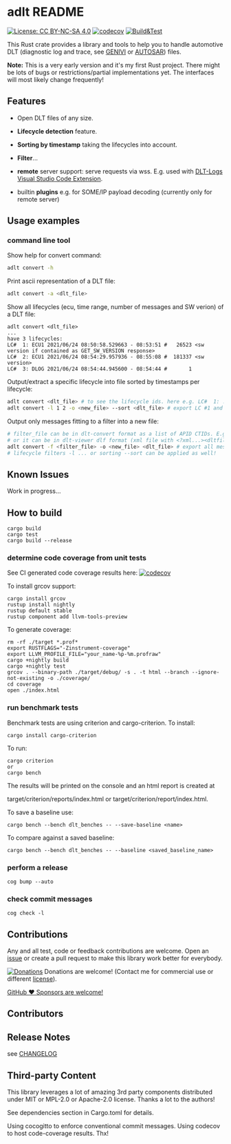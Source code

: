 # adlt README
[![License: CC BY-NC-SA 4.0](https://img.shields.io/badge/License-CC_BY--NC--SA_4.0-lightgrey.svg)](https://creativecommons.org/licenses/by-nc-sa/4.0/)
[![codecov](https://codecov.io/gh/mbehr1/adlt/branch/main/graph/badge.svg?[token=IXSFCJO277)](https://codecov.io/gh/mbehr1/adlt)
[![Build&Test](https://github.com/mbehr1/adlt/actions/workflows/rust.yml/badge.svg)](https://github.com/mbehr1/adlt/actions?query=workflow%3ARust)

This Rust crate provides a library and tools to help you to handle automotive DLT (diagnostic log and trace, see [GENIVI](https://at.projects.genivi.org/wiki/display/PROJ/Diagnostic+Log+and+Trace) or [AUTOSAR](https://www.autosar.org/fileadmin/user_upload/standards/foundation/1-0/AUTOSAR_PRS_DiagnosticLogAndTraceProtocol.pdf)) files.

**Note:** This is a very early version and it's my first Rust project. There might be lots of bugs or restrictions/partial implementations yet. The interfaces will most likely change frequently!

## Features

- Open DLT files of any size.
- **Lifecycle detection** feature.
- **Sorting by timestamp** taking the lifecycles into account.
- **Filter**...

- **remote** server support: serve requests via wss. E.g. used with [DLT-Logs Visual Studio Code Extension](https://marketplace.visualstudio.com/items?itemName=mbehr1.dlt-logs).
- builtin **plugins** e.g. for SOME/IP payload decoding (currently only for remote server)

## Usage examples

### command line tool

Show help for convert command:
```sh
adlt convert -h
```
Print ascii representation of a DLT file:
```sh
adlt convert -a <dlt_file>
```
Show all lifecycles (ecu, time range, number of messages and SW verion) of a DLT file:
```
adlt convert <dlt_file>
...
have 3 lifecycles:
LC#  1: ECU1 2021/06/24 08:50:58.529663 - 08:53:51 #   26523 <sw version if contained as GET_SW_VERSION response>
LC#  2: ECU1 2021/06/24 08:54:29.957936 - 08:55:08 #  181337 <sw version>
LC#  3: DLOG 2021/06/24 08:54:44.945600 - 08:54:44 #       1
```
Output/extract a specific lifecycle into file sorted by timestamps per lifecycle:
```sh
adlt convert <dlt_file> # to see the lifecycle ids. here e.g. LC#  1: ... and LC#  2: ...
adlt convert -l 1 2 -o <new_file> --sort <dlt_file> # export LC #1 and #2 sorted into new_file
```
Output only messages fitting to a filter into a new file:
```sh
# filter_file can be in dlt-convert format as a list of APID CTIDs. E.g. echo "API1 CTI1  API2 CTI2 " > filter_file
# or it can be in dlt-viewer dlf format (xml file with <?xml...><dltfilter><filter>... )
adlt convert -f <filter_file> -o <new_file> <dlt_file> # export all messages fitting to filter_file sorted into new_file
# lifecycle filters -l ... or sorting --sort can be applied as well!
```

## Known Issues

Work in progress...

## How to build

```
cargo build
cargo test
cargo build --release
```

### determine code coverage from unit tests

See CI generated code coverage results here:
[![codecov](https://codecov.io/gh/mbehr1/adlt/branch/main/graph/badge.svg?token=IXSFCJO277)](https://codecov.io/gh/mbehr1/adlt)

To install grcov support:
```
cargo install grcov
rustup install nightly
rustup default stable
rustup component add llvm-tools-preview
```

To generate coverage:
```
rm -rf ./target *.prof* 
export RUSTFLAGS="-Zinstrument-coverage"
export LLVM_PROFILE_FILE="your_name-%p-%m.profraw" 
cargo +nightly build
cargo +nightly test
grcov . --binary-path ./target/debug/ -s . -t html --branch --ignore-not-existing -o ./coverage/
cd coverage
open ./index.html
```

### run benchmark tests

Benchmark tests are using criterion and cargo-criterion.
To install:
```
cargo install cargo-criterion
```

To run:
```
cargo criterion
or
cargo bench
```
The results will be printed on the console and an html report is created at 

target/criterion/reports/index.html or
target/criterion/report/index.html.

To save a baseline use:
```
cargo bench --bench dlt_benches -- --save-baseline <name>
```

To compare against a saved baseline:
```
cargo bench --bench dlt_benches -- --baseline <saved_baseline_name>
```

### perform a release
```
cog bump --auto
```

### check commit messages
```
cog check -l
```

## Contributions

Any and all test, code or feedback contributions are welcome.
Open an [issue](https://github.com/mbehr1/adlt/issues) or create a pull request to make this library work better for everybody.

[![Donations](https://www.paypalobjects.com/en_US/DK/i/btn/btn_donateCC_LG.gif)](https://www.paypal.com/cgi-bin/webscr?cmd=_s-xclick&hosted_button_id=2ZNMJP5P43QQN&source=url) Donations are welcome! (Contact me for commercial use or different [license](https://creativecommons.org/licenses/by-nc-sa/4.0/legalcode)).

[GitHub ♥︎ Sponsors are welcome!](https://github.com/sponsors/mbehr1)

## Contributors

## Release Notes

see [CHANGELOG](./CHANGELOG.md)

## Third-party Content

This library leverages a lot of amazing 3rd party components distributed under MIT or MPL-2.0 or Apache-2.0 license. Thanks a lot to the authors!

See dependencies section in Cargo.toml for details.

Using cocogitto to enforce conventional commit messages.
Using codecov to host code-coverage results. Thx!
